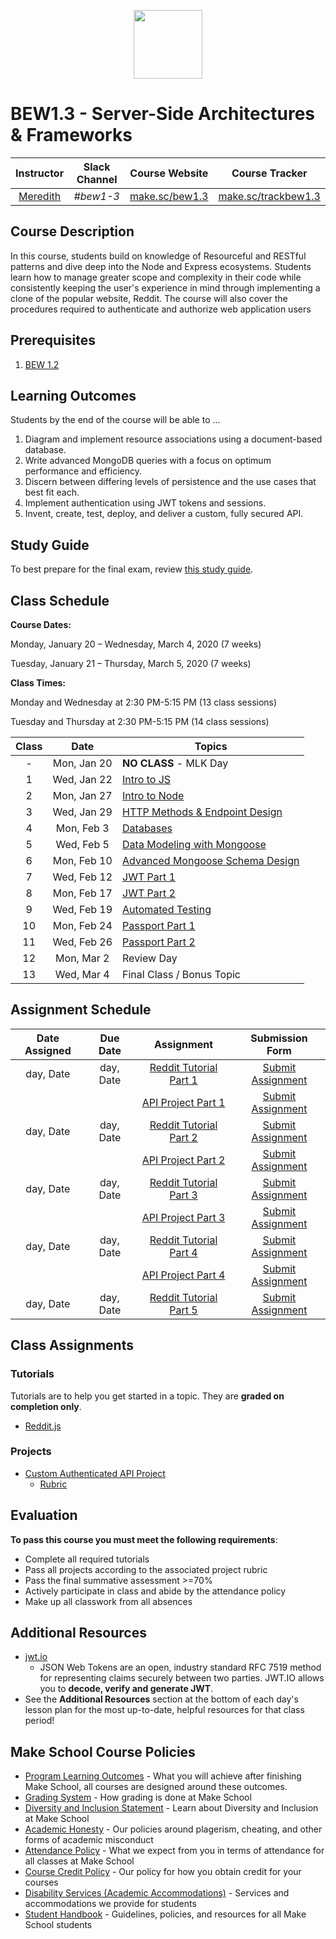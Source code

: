 <p align="center">
  <img src="node.png" height="110">
</p>

# BEW1.3 - Server-Side Architectures & Frameworks

| Instructor | Slack Channel | Course Website | Course Tracker |
| :--------------------------------------: | :-----------: | :--------------------------------------: | :------------------------------------------------: |
| [Meredith](https://github.com/meredithcat) | _#bew1-3_ | [make.sc/bew1.3](https://make.sc/bew1.3) | [make.sc/trackbew1.3](https://make.sc/trackbew1.3) |

## Course Description

In this course, students build on knowledge of Resourceful and RESTful patterns and dive deep into the Node and Express ecosystems. Students learn how to manage greater scope and complexity in their code while consistently keeping the user's experience in mind through implementing a clone of the popular website, Reddit. The course will also cover the procedures required to authenticate and authorize web application users

## Prerequisites

1. [BEW 1.2](http://make.sc/bew1-2)

## Learning Outcomes

Students by the end of the course will be able to ...

1. Diagram and implement resource associations using a document-based database.
1. Write advanced MongoDB queries with a focus on optimum performance and efficiency.
1. Discern between differing levels of persistence and the use cases that best fit each.
1. Implement authentication using JWT tokens and sessions.
1. Invent, create, test, deploy, and deliver a custom, fully secured API.

## Study Guide

To best prepare for the final exam, review [this study guide](study-guide.md).

## Class Schedule

**Course Dates:**

Monday, January 20 – Wednesday, March 4, 2020 (7 weeks)

Tuesday, January 21 – Thursday, March 5, 2020 (7 weeks)

**Class Times:** 

Monday and Wednesday at 2:30 PM-5:15 PM (13 class sessions)

Tuesday and Thursday at 2:30 PM-5:15 PM (14 class sessions)

| Class |     Date      | Topics                              | 
| :---: | :-----------: | ----------------------------------- | 
|   -   |  Mon, Jan 20  | **NO CLASS** - MLK Day |
|   1   |  Wed, Jan 22  | [Intro to JS](Lessons/01-Intro-to-JS/) |
|   2   |  Mon, Jan 27  | [Intro to Node]() |
|   3   |  Wed, Jan 29  | [HTTP Methods & Endpoint Design]() |
|   4   |  Mon, Feb 3   | [Databases]() |
|   5   |  Wed, Feb 5   | [Data Modeling with Mongoose]() |
|   6   |  Mon, Feb 10  | [Advanced Mongoose Schema Design]() |
|   7   |  Wed, Feb 12  | [JWT Part 1]() |
|   8   |  Mon, Feb 17  | [JWT Part 2]() |
|   9   |  Wed, Feb 19  | [Automated Testing]() |
|  10   |  Mon, Feb 24  | [Passport Part 1]() |
|  11   |  Wed, Feb 26  | [Passport Part 2]() |
|  12   |  Mon, Mar 2   | Review Day |
|  13   |  Wed, Mar 4   | Final Class / Bonus Topic |

## Assignment Schedule 


| Date Assigned |   Due Date   |                        Assignment                        |            Submission Form           |
|:-------------:|:------------:|:---------------------------------------------------------:|:------------------------------------:|
|  day, Date    |  day, Date | [Reddit Tutorial Part 1](makeschool.com)                    | [Submit Assignment](makeschool.com)  |
|               |            | [API Project Part 1](makeschool.com)                      | [Submit Assignment](makeschool.com)  |
|  day, Date    |  day, Date | [Reddit Tutorial Part 2](makeschool.com)                    | [Submit Assignment](makeschool.com)  |
|               |            | [API Project Part 2](makeschool.com)                      | [Submit Assignment](makeschool.com)  |
|  day, Date    |  day, Date | [Reddit Tutorial Part 3](makeschool.com)                    | [Submit Assignment](makeschool.com)  |
|               |            | [API Project Part 3](makeschool.com)                      | [Submit Assignment](makeschool.com)  |
|  day, Date    |  day, Date | [Reddit Tutorial Part 4](makeschool.com)                    | [Submit Assignment](makeschool.com)  |
|               |            | [API Project Part 4](makeschool.com)                      | [Submit Assignment](makeschool.com)  |
|  day, Date    |  day, Date | [Reddit Tutorial Part 5](makeschool.com)                    | [Submit Assignment](makeschool.com) 

## Class Assignments

### Tutorials

Tutorials are to help you get started in a topic.  They are **graded on completion only**.

* [Reddit.js](https://www.makeschool.com/academy/track/reddit-clone-in-node-js)

### Projects

* [Custom Authenticated API Project](Projects/02-Custom-API-Project.md)
  * [Rubric](Projects/Rubrics/02-Custom-API-Project.md)

## Evaluation

**To pass this course you must meet the following requirements**:

- Complete all required tutorials
- Pass all projects according to the associated project rubric
- Pass the final summative assessment >=70%
- Actively participate in class and abide by the attendance policy
- Make up all classwork from all absences

## Additional Resources

* [jwt.io](https://jwt.io)
  * JSON Web Tokens are an open, industry standard RFC 7519 method for representing claims securely between two parties. JWT.IO allows you to **decode, verify and generate JWT**.
* See the **Additional Resources** section at the bottom of each day's lesson plan for the most up-to-date, helpful resources for that class period!

## Make School Course Policies

- [Program Learning Outcomes](https://make.sc/program-learning-outcomes) - What you will achieve after finishing Make School, all courses are designed around these outcomes.
- [Grading System](https://make.sc/grading-system) - How grading is done at Make School
- [Diversity and Inclusion Statement](https://make.sc/diversity-and-inclusion-statement) - Learn about Diversity and Inclusion at Make School
- [Academic Honesty](https://make.sc/academic-honesty-policy) - Our policies around plagerism, cheating, and other forms of academic misconduct 
- [Attendance Policy](https://make.sc/attendance-policy) - What we expect from you in terms of attendance for all classes at Make School
- [Course Credit Policy](https://make.sc/course-credit-policy) - Our policy for how you obtain credit for your courses
- [Disability Services (Academic Accommodations)](https://make.sc/disability-services) - Services and accommodations we provide for students
- [Student Handbook](https://make.sc/student-handbook) - Guidelines, policies, and resources for all Make School students
